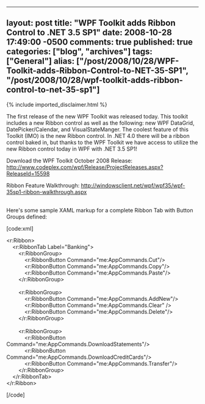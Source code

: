   ---
  layout: post
  title: "WPF Toolkit adds Ribbon Control to .NET 3.5 SP1"
  date: 2008-10-28 17:49:00 -0500
  comments: true
  published: true
  categories: ["blog", "archives"]
  tags: ["General"]
  alias: ["/post/2008/10/28/WPF-Toolkit-adds-Ribbon-Control-to-NET-35-SP1", "/post/2008/10/28/wpf-toolkit-adds-ribbon-control-to-net-35-sp1"]
  ---
<!-- more -->
{% include imported_disclaimer.html %}
<p>The first release of the new WPF Toolkit was released today. This toolkit includes a new Ribbon control as well as the following: new WPF DataGrid, DatePicker/Calendar, and VisualStateManger. The coolest feature of this Toolkit (IMO) is the new Ribbon control. In .NET 4.0 there will be a ribbon control baked in, but thanks to the WPF Toolkit we have access to utilize the new Ribbon control today in WPF with .NET 3.5 SP1!</p>
<p>Download the WPF Toolkit October 2008 Release: <a href="http://www.codeplex.com/wpf/Release/ProjectReleases.aspx?ReleaseId=15598">http://www.codeplex.com/wpf/Release/ProjectReleases.aspx?ReleaseId=15598</a></p>
<p>Ribbon Feature Walkthrough: <a href="http://windowsclient.net/wpf/wpf35/wpf-35sp1-ribbon-walkthrough.aspx">http://windowsclient.net/wpf/wpf35/wpf-35sp1-ribbon-walkthrough.aspx</a></p>
<p><img src="/image.axd?picture=WPFToolkit_RibbonControl.png" alt="" /><br /><br />Here's some sample XAML markup for a complete Ribbon Tab with Button Groups defined:</p>
<p>[code:xml]</p>
<p>&lt;r:Ribbon&gt;<br />&nbsp;&nbsp;&nbsp; &lt;r:RibbonTab Label="Banking"&gt;<br />&nbsp;&nbsp;&nbsp;&nbsp;&nbsp;&nbsp;&nbsp; &lt;r:RibbonGroup&gt;<br />&nbsp;&nbsp;&nbsp;&nbsp;&nbsp;&nbsp;&nbsp;&nbsp;&nbsp;&nbsp;&nbsp; &lt;r:RibbonButton Command="me:AppCommands.Cut"/&gt;<br />&nbsp;&nbsp;&nbsp;&nbsp;&nbsp;&nbsp;&nbsp;&nbsp;&nbsp;&nbsp;&nbsp; &lt;r:RibbonButton Command="me:AppCommands.Copy"/&gt;<br />&nbsp;&nbsp;&nbsp;&nbsp;&nbsp;&nbsp;&nbsp;&nbsp;&nbsp;&nbsp;&nbsp; &lt;r:RibbonButton Command="me:AppCommands.Paste"/&gt;<br />&nbsp;&nbsp;&nbsp;&nbsp;&nbsp;&nbsp;&nbsp; &lt;/r:RibbonGroup&gt;<br /><br />&nbsp;&nbsp;&nbsp;&nbsp;&nbsp;&nbsp;&nbsp; &lt;r:RibbonGroup&gt;<br />&nbsp;&nbsp;&nbsp;&nbsp;&nbsp;&nbsp;&nbsp;&nbsp;&nbsp;&nbsp;&nbsp; &lt;r:RibbonButton Command="me:AppCommands.AddNew"/&gt;<br />&nbsp;&nbsp;&nbsp;&nbsp;&nbsp;&nbsp;&nbsp;&nbsp;&nbsp;&nbsp;&nbsp; &lt;r:RibbonButton Command="me:AppCommands.Clear" /&gt;<br />&nbsp;&nbsp;&nbsp;&nbsp;&nbsp;&nbsp;&nbsp;&nbsp;&nbsp;&nbsp;&nbsp; &lt;r:RibbonButton Command="me:AppCommands.Delete"/&gt;<br />&nbsp;&nbsp;&nbsp;&nbsp;&nbsp;&nbsp;&nbsp; &lt;/r:RibbonGroup&gt;<br /><br />&nbsp;&nbsp;&nbsp;&nbsp;&nbsp;&nbsp;&nbsp; &lt;r:RibbonGroup&gt;<br />&nbsp;&nbsp;&nbsp;&nbsp;&nbsp;&nbsp;&nbsp;&nbsp;&nbsp;&nbsp;&nbsp; &lt;r:RibbonButton Command="me:AppCommands.DownloadStatements"/&gt;<br />&nbsp;&nbsp;&nbsp;&nbsp;&nbsp;&nbsp;&nbsp;&nbsp;&nbsp;&nbsp;&nbsp; &lt;r:RibbonButton Command="me:AppCommands.DownloadCreditCards"/&gt;<br />&nbsp;&nbsp;&nbsp;&nbsp;&nbsp;&nbsp;&nbsp;&nbsp;&nbsp;&nbsp;&nbsp; &lt;r:RibbonButton Command="me:AppCommands.Transfer"/&gt;<br />&nbsp;&nbsp;&nbsp;&nbsp;&nbsp;&nbsp;&nbsp; &lt;/r:RibbonGroup&gt;<br />&nbsp;&nbsp;&nbsp; &lt;/r:RibbonTab&gt;<br />&lt;/r:Ribbon&gt;</p>
<p>[/code]</p>
